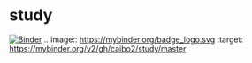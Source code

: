 # study
[![Binder](https://mybinder.org/badge_logo.svg)](https://mybinder.org/v2/gh/caibo2/study/master)
.. image:: https://mybinder.org/badge_logo.svg
 :target: https://mybinder.org/v2/gh/caibo2/study/master
 
